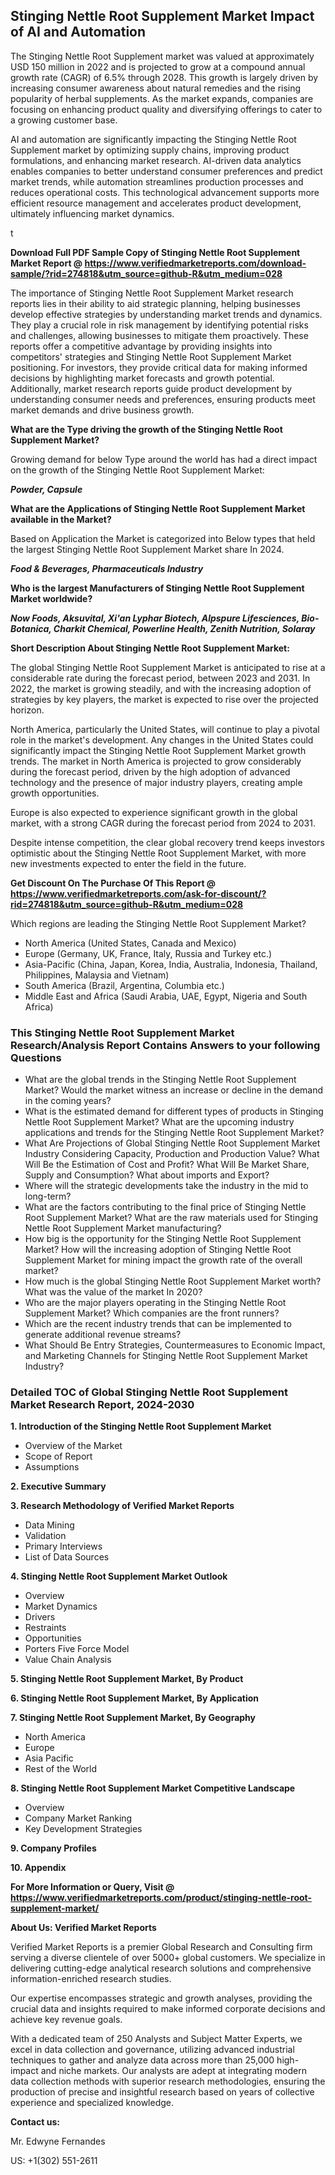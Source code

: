 <h2>Stinging Nettle Root Supplement Market Impact of AI and Automation</h2><p>The Stinging Nettle Root Supplement market was valued at approximately USD 150 million in 2022 and is projected to grow at a compound annual growth rate (CAGR) of 6.5% through 2028. This growth is largely driven by increasing consumer awareness about natural remedies and the rising popularity of herbal supplements. As the market expands, companies are focusing on enhancing product quality and diversifying offerings to cater to a growing customer base.</p><p>AI and automation are significantly impacting the Stinging Nettle Root Supplement market by optimizing supply chains, improving product formulations, and enhancing market research. AI-driven data analytics enables companies to better understand consumer preferences and predict market trends, while automation streamlines production processes and reduces operational costs. This technological advancement supports more efficient resource management and accelerates product development, ultimately influencing market dynamics.</p>t</p><p id="" class=""><strong>Download Full PDF Sample Copy of Stinging Nettle Root Supplement Market Report @ <a href="https://www.verifiedmarketreports.com/download-sample/?rid=274818&utm_source=github-R&utm_medium=028" target="_blank">https://www.verifiedmarketreports.com/download-sample/?rid=274818&utm_source=github-R&utm_medium=028</a></strong></p><p>The importance of&nbsp;Stinging Nettle Root Supplement Market research reports lies in their ability to aid strategic planning, helping businesses develop effective strategies by understanding market trends and dynamics. They play a crucial role in risk management by identifying potential risks and challenges, allowing businesses to mitigate them proactively. These reports offer a competitive advantage by providing insights into competitors' strategies and Stinging Nettle Root Supplement Market positioning. For investors, they provide critical data for making informed decisions by highlighting market forecasts and growth potential. Additionally, market research reports guide product development by understanding consumer needs and preferences, ensuring products meet market demands and drive business growth.</p><p><strong>What are the&nbsp;Type driving the growth of the Stinging Nettle Root Supplement Market?</strong></p><p id="" class="">Growing demand for below Type around the world has had a direct impact on the growth of the Stinging Nettle Root Supplement Market:</p><em><strong>Powder, Capsule</strong></em></p><strong>What are the&nbsp;Applications&nbsp;of Stinging Nettle Root Supplement Market available in the Market?</strong></p><p id="" class="">Based on Application the Market is categorized into Below types that held the largest Stinging Nettle Root Supplement Market share In 2024.</p><em><strong>Food & Beverages, Pharmaceuticals Industry</strong></em></p><strong>Who is the largest Manufacturers of Stinging Nettle Root Supplement Market worldwide?</strong></p><p><em><strong>Now Foods, Aksuvital, Xi'an Lyphar Biotech, Alpspure Lifesciences, Bio-Botanica, Charkit Chemical, Powerline Health, Zenith Nutrition, Solaray</strong></em></p><p id="" class=""><strong>Short Description About Stinging Nettle Root Supplement Market:</strong></p><p>The global Stinging Nettle Root Supplement Market is anticipated to rise at a considerable rate during the forecast period, between 2023 and 2031. In 2022, the market is growing steadily, and with the increasing adoption of strategies by key players, the market is expected to rise over the projected horizon.</p><p>North America, particularly the United States, will continue to play a pivotal role in the market's development. Any changes in the United States could significantly impact the Stinging Nettle Root Supplement Market growth trends. The market in North America is projected to grow considerably during the forecast period, driven by the high adoption of advanced technology and the presence of major industry players, creating ample growth opportunities.</p><p>Europe is also expected to experience significant growth in the global market, with a strong CAGR during the forecast period from 2024 to 2031.</p><p>Despite intense competition, the clear global recovery trend keeps investors optimistic about the Stinging Nettle Root Supplement Market, with more new investments expected to enter the field in the future.</p><p id="" class=""><strong>Get Discount On The Purchase Of This Report @ <a href="https://www.verifiedmarketreports.com/ask-for-discount/?rid=274818&utm_source=github-R&utm_medium=028" target="_blank">https://www.verifiedmarketreports.com/ask-for-discount/?rid=274818&utm_source=github-R&utm_medium=028</a></strong></p>Which regions are leading the Stinging Nettle Root Supplement Market?</p><ul><li>North America (United States, Canada and Mexico)</li><li>Europe (Germany, UK, France, Italy, Russia and Turkey etc.)</li><li>Asia-Pacific (China, Japan, Korea, India, Australia, Indonesia, Thailand, Philippines, Malaysia and Vietnam)</li><li>South America (Brazil, Argentina, Columbia etc.)</li><li>Middle East and Africa (Saudi Arabia, UAE, Egypt, Nigeria and South Africa)</li></ul><h3 id="" class="">This Stinging Nettle Root Supplement Market Research/Analysis Report Contains Answers to your following Questions</h3><ul><li>What are the global trends in the Stinging Nettle Root Supplement Market? Would the market witness an increase or decline in the demand in the coming years?</li><li>What is the estimated demand for different types of products in Stinging Nettle Root Supplement Market? What are the upcoming industry applications and trends for the Stinging Nettle Root Supplement Market?</li><li>What Are Projections of Global Stinging Nettle Root Supplement Market Industry Considering Capacity, Production and Production Value? What Will Be the Estimation of Cost and Profit? What Will Be Market Share, Supply and Consumption? What about imports and Export?</li><li>Where will the strategic developments take the industry in the mid to long-term?</li><li>What are the factors contributing to the final price of Stinging Nettle Root Supplement Market? What are the raw materials used for Stinging Nettle Root Supplement Market manufacturing?</li><li>How big is the opportunity for the Stinging Nettle Root Supplement Market? How will the increasing adoption of Stinging Nettle Root Supplement Market for mining impact the growth rate of the overall market?</li><li>How much is the global Stinging Nettle Root Supplement Market worth? What was the value of the market In 2020?</li><li>Who are the major players operating in the Stinging Nettle Root Supplement Market? Which companies are the front runners?</li><li>Which are the recent industry trends that can be implemented to generate additional revenue streams?</li><li>What Should Be Entry Strategies, Countermeasures to Economic Impact, and Marketing Channels for Stinging Nettle Root Supplement Market Industry?</li></ul><h3 id="" class="">Detailed TOC of Global Stinging Nettle Root Supplement Market Research Report, 2024-2030</h3><p id="" class=""><strong>1. Introduction of the Stinging Nettle Root Supplement Market</strong></p><ul><li>Overview of the Market</li><li>Scope of Report</li><li>Assumptions</li></ul><p id="" class=""><strong>2. Executive Summary</strong></p><p id="" class=""><strong>3. Research Methodology of Verified Market Reports</strong></p><ul><li>Data Mining</li><li>Validation</li><li>Primary Interviews</li><li>List of Data Sources</li></ul><p id="" class=""><strong>4. Stinging Nettle Root Supplement Market Outlook</strong></p><ul><li>Overview</li><li>Market Dynamics</li><li>Drivers</li><li>Restraints</li><li>Opportunities</li><li>Porters Five Force Model</li><li>Value Chain Analysis</li></ul><p id="" class=""><strong>5. Stinging Nettle Root Supplement Market, By Product</strong></p><p id="" class=""><strong>6. Stinging Nettle Root Supplement Market, By Application</strong></p><p id="" class=""><strong>7. Stinging Nettle Root Supplement Market, By Geography</strong></p><ul><li>North America</li><li>Europe</li><li>Asia Pacific</li><li>Rest of the World</li></ul><p id="" class=""><strong>8. Stinging Nettle Root Supplement Market Competitive Landscape</strong></p><ul><li>Overview</li><li>Company Market Ranking</li><li>Key Development Strategies</li></ul><p id="" class=""><strong>9. Company Profiles</strong></p><p id="" class=""><strong>10. Appendix</strong></p><p id="" class=""><strong>For More Information or Query, Visit @ <a href="https://www.verifiedmarketreports.com/product/stinging-nettle-root-supplement-market/" target="_blank">https://www.verifiedmarketreports.com/product/stinging-nettle-root-supplement-market/</a></strong></p><p id="" class=""><strong>About Us: Verified Market Reports</strong></p><p id="" class="">Verified Market Reports is a premier Global Research and Consulting firm serving a diverse clientele of over 5000+ global customers. We specialize in delivering cutting-edge analytical research solutions and comprehensive information-enriched research studies.</p><p id="" class="">Our expertise encompasses strategic and growth analyses, providing the crucial data and insights required to make informed corporate decisions and achieve key revenue goals.</p><p id="" class="">With a dedicated team of 250 Analysts and Subject Matter Experts, we excel in data collection and governance, utilizing advanced industrial techniques to gather and analyze data across more than 25,000 high-impact and niche markets. Our analysts are adept at integrating modern data collection methods with superior research methodologies, ensuring the production of precise and insightful research based on years of collective experience and specialized knowledge.</p><p id="" class=""><strong>Contact us:</strong></p><p id="" class="">Mr. Edwyne Fernandes</p><p id="" class="">US: +1(302) 551-2611</p>